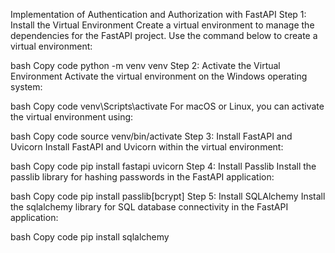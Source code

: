 Implementation of Authentication and Authorization with FastAPI
Step 1: Install the Virtual Environment
Create a virtual environment to manage the dependencies for the FastAPI project. Use the command below to create a virtual environment:

bash
Copy code
python -m venv venv
Step 2: Activate the Virtual Environment
Activate the virtual environment on the Windows operating system:

bash
Copy code
venv\Scripts\activate
For macOS or Linux, you can activate the virtual environment using:

bash
Copy code
source venv/bin/activate
Step 3: Install FastAPI and Uvicorn
Install FastAPI and Uvicorn within the virtual environment:

bash
Copy code
pip install fastapi uvicorn
Step 4: Install Passlib
Install the passlib library for hashing passwords in the FastAPI application:

bash
Copy code
pip install passlib[bcrypt]
Step 5: Install SQLAlchemy
Install the sqlalchemy library for SQL database connectivity in the FastAPI application:

bash
Copy code
pip install sqlalchemy
